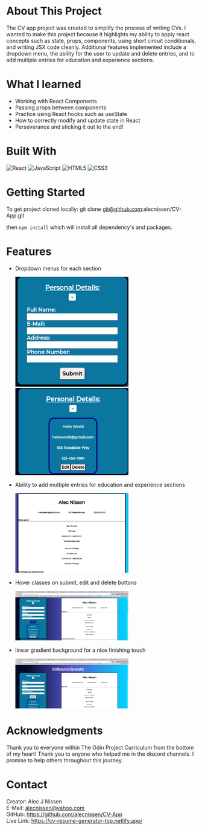 <h1>About This Project</h1> The CV app project was created to simplify the process of writing CVs. I wanted to make this project because it highlights my ability to apply react concepts such as state, props, components, using short circuit conditionals, and writing JSX code cleanly. Additional features implemented include a dropdown menu, the ability for the user to update and delete entries, and to add multiple entries for education and experience sections.

<br> 

<h1>What I learned</h1>
    <ul>
    <li>Working with React Components</li>
    <li>Passing props between components</li>
    <li>Practice using React hooks such as useState</li>
    <li>How to correctly modify and update state in React</li>
    <li>Perseverance and sticking it out to the end!</li>
    </ul>

 <h1>Built With</h1>

 
 ![React](https://img.shields.io/badge/react-%2320232a.svg?style=for-the-badge&logo=react&logoColor=%2361DAFB) 
 ![JavaScript](https://img.shields.io/badge/javascript-%23323330.svg?style=for-the-badge&logo=javascript&logoColor=%23F7DF1E)
 ![HTML5](https://img.shields.io/badge/html5-%23E34F26.svg?style=for-the-badge&logo=html5&logoColor=white) 
![CSS3](https://img.shields.io/badge/css3-%231572B6.svg?style=for-the-badge&logo=css3&logoColor=white) 


<!-- Getting Started:  -->
<h1>Getting Started</h1>

To get project cloned locally:  git clone git@github.com:alecnissen/CV-App.git

then ``` npm install ``` which will install all dependency's and packages.

<h1>Features</h1>

- Dropdown menus for each section

    <img src=Icons/cv-app-read-me-description.png style="width: 300px">

    <img src=Icons/cv-read-me-drop-down.png style="width: 300px">

- Ability to add multiple entries for education and experience sections

    <img src=Icons/cv-app-readme-multiple-entries-pic.png style="width: 300px">
- Hover classes on submit, edit and delete buttons 

    <img src=Icons/cv-readme-hover-class.png style="width: 300px">
- linear gradient background for a nice finishing touch

    <img src=Icons/cv-app-readme-linear-background.png style="width: 300px">



<h1>Acknowledgments</h1> Thank you to everyone within The Odin Project Curriculum from the bottom of my heart! Thank you to anyone who helped me in the discord channels. I promise to help others throughout this journey. 

<h1>Contact</h1>

Creator: Alec J Nissen 
<br>
E-Mail: alecnissen@yahoo.com
<br>
GitHub: https://github.com/alecnissen/CV-App
<br>
Live Link: https://cv-resume-generator-top.netlify.app/

<!-- Prerequisites

# React + Vite

This template provides a minimal setup to get React working in Vite with HMR and some ESLint rules.

Currently, two official plugins are available:

- [@vitejs/plugin-react](https://github.com/vitejs/vite-plugin-react/blob/main/packages/plugin-react/README.md) uses [Babel](https://babeljs.io/) for Fast Refresh
- [@vitejs/plugin-react-swc](https://github.com/vitejs/vite-plugin-react-swc) uses [SWC](https://swc.rs/) for Fast Refresh -->
